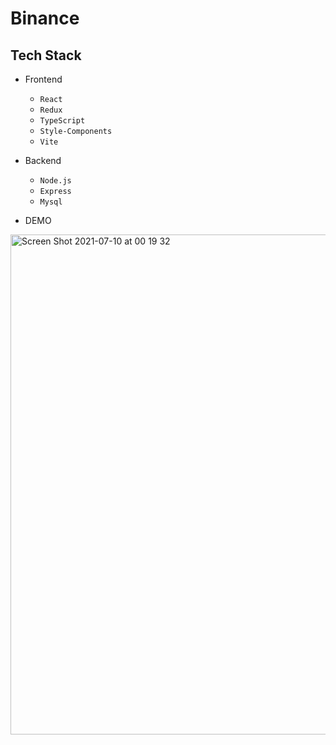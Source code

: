 # Binance

## Tech Stack

- Frontend
  - `React`
  - `Redux`
  - `TypeScript`
  - `Style-Components`
  - `Vite`
- Backend
  - `Node.js`
  - `Express`
  - `Mysql`

- DEMO
<img width="800" alt="Screen Shot 2021-07-10 at 00 19 32" src="https://user-images.githubusercontent.com/59014387/125108423-9c21fa00-e114-11eb-809c-5879c2ff2e29.png">
